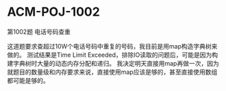 # ACM-POJ-1002
第1002题 电话号码查重

这道题要求查超过10W个电话号码中重复的号码，我目前是用map构造字典树来做的。
测试结果是Time Limit Exceeded，排除IO读取的问题后，可能是因为构建字典树时大量的动态内存分配和递归。
我决定明天直接用map再做一次，因为就题目的数量级和内存要求来说，直接使用map应该是够的，甚至直接使用数组都可能是够的。
